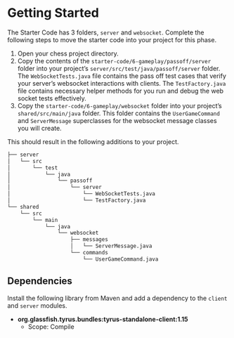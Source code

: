 # Getting Started

The Starter Code has 3 folders, `server` and `websocket`. Complete the following steps to move the starter code into your project for this phase.

1. Open your chess project directory.
1. Copy the contents of the `starter-code/6-gameplay/passoff/server` folder into your project’s `server/src/test/java/passoff/server` folder. The `WebSocketTests.java` file contains the pass off test cases that verify your server’s websocket interactions with clients. The `TestFactory.java` file contains necessary helper methods for you run and debug the web socket tests effectively.
1. Copy the `starter-code/6-gameplay/websocket` folder into your project’s `shared/src/main/java` folder. This folder contains the `UserGameCommand` and `ServerMessage` superclasses for the websocket message classes you will create.

This should result in the following additions to your project.

```txt
├── server
│   └── src
│       └── test
│           └── java
│               └── passoff
│                   └── server
│                       └── WebSocketTests.java
│                       └── TestFactory.java
└── shared
    └── src
        └── main
            └── java
                └── websocket
                    ├── messages
                    │   └── ServerMessage.java
                    └── commands
                        └── UserGameCommand.java
```

## Dependencies

Install the following library from Maven and add a dependency to the `client` and `server` modules.

- **org.glassfish.tyrus.bundles:tyrus-standalone-client:1.15**
  - Scope: Compile
